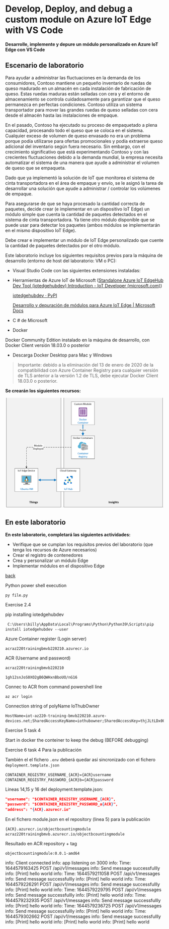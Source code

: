 # Develop, Deploy, and debug a custom module on Azure IoT Edge with VS Code

**Desarrolle, implemente y depure un módulo personalizado en Azure IoT Edge con VS Code**

## Escenario de laboratorio

Para ayudar a administrar las fluctuaciones en la demanda de los consumidores, Contoso mantiene un pequeño inventario de ruedas de queso madurado en un almacén en cada instalación de fabricación de queso. Estas ruedas maduras están selladas con cera y el entorno de almacenamiento se controla cuidadosamente para garantizar que el queso permanezca en perfectas condiciones. Contoso utiliza un sistema transportador para mover las grandes ruedas de queso selladas con cera desde el almacén hasta las instalaciones de empaque.

En el pasado, Contoso ha ejecutado su proceso de empaquetado a plena capacidad, procesando todo el queso que se coloca en el sistema. Cualquier exceso de volumen de queso envasado no era un problema porque podía utilizarse para ofertas promocionales y podía extraerse queso adicional del inventario según fuera necesario. Sin embargo, con el crecimiento significativo que está experimentando Contoso y con las crecientes fluctuaciones debido a la demanda mundial, la empresa necesita automatizar el sistema de una manera que ayude a administrar el volumen de queso que se empaqueta.

Dado que ya implementó la solución de IoT que monitorea el sistema de cinta transportadora en el área de empaque y envío, se le asignó la tarea de desarrollar una solución que ayude a administrar / controlar los volúmenes de empaque.

Para asegurarse de que se haya procesado la cantidad correcta de paquetes, decide crear (e implementar en un dispositivo IoT Edge) un módulo simple que cuenta la cantidad de paquetes detectados en el sistema de cinta transportadora. Ya tiene otro módulo disponible que se puede usar para detectar los paquetes (ambos módulos se implementarán en el mismo dispositivo IoT Edge).

Debe crear e implementar un módulo de IoT Edge personalizado que cuente la cantidad de paquetes detectados por el otro módulo.

Este laboratorio incluye los siguientes requisitos previos para la máquina de desarrollo (entorno de host del laboratorio: VM o PC):

- Visual Studio Code con las siguientes extensiones instaladas:

- Herramientas de Azure IoT de Microsoft ([Standalone Azure IoT EdgeHub Dev Tool (iotedgehubdev) Introduction - IoT Developer (microsoft.com)](https://devblogs.microsoft.com/iotdev/standalone-azure-iot-edgehub-dev-tool-iotedgehubdev-introduction/))

  [iotedgehubdev · PyPI](https://pypi.org/project/iotedgehubdev/)

  [Desarrollo y depuración de módulos para Azure IoT Edge | Microsoft Docs](https://docs.microsoft.com/es-es/azure/iot-edge/how-to-vs-code-develop-module?view=iotedge-2020-11)

- C # de Microsoft

- Docker

Docker Community Edition instalado en la máquina de desarrollo, con Docker Client versión 18.03.0 o posterior

- Descarga Docker Desktop para Mac y Windows

> Importante: debido a la eliminación del 13 de enero de 2020 de la compatibilidad con Azure Container Registry para cualquier versión de TLS anterior a la versión 1.2 de TLS, debe ejecutar Docker Client 18.03.0 o posterior.

**Se crearán los siguientes recursos:**

![](LAB_AK_13-architecture.png)

## En este laboratorio

**En este laboratorio, completará las siguientes actividades:**

- Verifique que se cumplan los requisitos previos del laboratorio (que tenga los recursos de Azure necesarios)
- Crear el registro de contenedores
- Crea y personalizar un módulo Edge
- Implementar módulos en el dispositivo Edge

[back](../Readme.md)

Python power shell execution

```
py file.py
```

Exercise 2.4

pip installing iotedgehubdev

```
 C:\Users\billy\AppData\Local\Programs\Python\Python39\Scripts\pip install iotedgehubdev --user
```

Azure Container register (Login server)

```
acraz220trainingbmvb220210.azurecr.io
```

ACR (Username and password)

```
acraz220trainingbmvb220210
```

```
1gh12snJoS0XO2gB6QWHxnBboUO/nG16
```

Connec to ACR from command powershell line

```
az acr login
```

Connection string of polyName IoThubOwner

```
HostName=iot-az220-training-bmvb220210.azure-devices.net;SharedAccessKeyName=iothubowner;SharedAccessKey=thjJLtLDx00cP+l98YdV/u/pmOCFBaCUfHCvEB3dNhE=
```

Exercise 5 task 4

Start in docker the conteiner to keep the debug (BEFORE debugging)

Exercise 6 task 4 Para la publicación

También el el fichero `.env` deberá quedar así sincronizado con el fichero `deployment.template.json`

````
CONTAINER_REGISTRY_USERNAME_{ACR}={ACR}username
CONTAINER_REGISTRY_PASSWORD_{ACR}b={ACR}password
````

Lineas 14,15 y 16 del deployment.template.json:

```json
"username": "$CONTAINER_REGISTRY_USERNAME_{ACR}",
"password": "$CONTAINER_REGISTRY_PASSWORD_a{ACR}",
"address": "{ACR}.azurecr.io"
```

En el fichero module.json en el repository (linea 5) para la publicación

```
{ACR}.azurecr.io/objectbcountingmodule
acraz220trainingbmvb.azurecr.io/objectbcountingmodule
```

Resultado en ACR repository + tag

```
objectbcountingmodule:0.0.1-amd64
```

info: Client connected
info: app listening on 3000
info: Time: 1644579163425 POST /api/v1/messages
info: Send message successfullly
info: [Print] hello world
info: Time: 1644579211058 POST /api/v1/messages
info: Send message successfullly
info: [Print] hello world
info: Time: 1644579226291 POST /api/v1/messages
info: Send message successfullly
info: [Print] hello world
info: Time: 1644579229795 POST /api/v1/messages
info: Send message successfullly
info: [Print] hello world
info: Time: 1644579232935 POST /api/v1/messages
info: Send message successfullly
info: [Print] hello world
info: Time: 1644579236725 POST /api/v1/messages
info: Send message successfullly
info: [Print] hello world
info: Time: 1644579302662 POST /api/v1/messages
info: Send message successfullly
info: [Print] hello world
info: [Print] hello world
info: [Print] hello world
